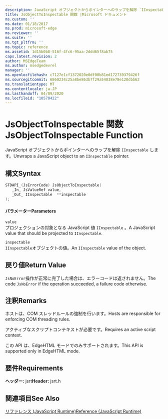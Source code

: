 ```yaml
---
description: JavaScript オブジェクトからポインターへのラップを解除 `IInspectable` します。
title: JsObjectToInspectable 関数 |Microsoft ドキュメント
ms.custom: ''
ms.date: 01/18/2017
ms.prod: microsoft-edge
ms.reviewer: ''
ms.suite: ''
ms.tgt_pltfrm: ''
ms.topic: reference
ms.assetid: 1d15b0b8-516f-4fc6-95aa-2ddd65f8ab75
caps.latest.revision: 2
author: MSEdgeTeam
ms.author: msedgedevrel
manager: ''
ms.openlocfilehash: c7127e1cf1372020e0df00b81ed172739379426f
ms.sourcegitcommit: 6860234c25a8be863b7f29a54838e78e120dbb62
ms.translationtype: MT
ms.contentlocale: ja-JP
ms.lasthandoff: 04/09/2020
ms.locfileid: "10570422"
---
```

# <span data-ttu-id="2b21c-103">JsObjectToInspectable 関数</span><span class="sxs-lookup"><span data-stu-id="2b21c-103">JsObjectToInspectable Function</span></span>
<span data-ttu-id="2b21c-104">JavaScript オブジェクトからポインターへのラップを解除 `IInspectable` します。</span><span class="sxs-lookup"><span data-stu-id="2b21c-104">Unwraps a JavaScript object to an `IInspectable` pointer.</span></span>  
  
## <span data-ttu-id="2b21c-105">構文</span><span class="sxs-lookup"><span data-stu-id="2b21c-105">Syntax</span></span>  
  
```cpp  
STDAPI_(JsErrorCode) JsObjectToInspectable(  
   _In_ JsValueRef value,  
   _Out_ IInspectable  **inspectable  
);  
```  
  
#### <span data-ttu-id="2b21c-106">パラメーター</span><span class="sxs-lookup"><span data-stu-id="2b21c-106">Parameters</span></span>  
 `value`  
 <span data-ttu-id="2b21c-107">プロジェクションの対象となる JavaScript 値 `IInspectable` 。</span><span class="sxs-lookup"><span data-stu-id="2b21c-107">A JavaScript value that should be projected to `IInspectable`.</span></span>  
  
 `inspectable`  
 <span data-ttu-id="2b21c-108">`IInspectable`オブジェクトの値。</span><span class="sxs-lookup"><span data-stu-id="2b21c-108">An `IInspectable` value of the object.</span></span>  
  
## <span data-ttu-id="2b21c-109">戻り値</span><span class="sxs-lookup"><span data-stu-id="2b21c-109">Return Value</span></span>  
 <span data-ttu-id="2b21c-110">`JsNoError`操作が正常に完了した場合は、エラーコードは返されません。</span><span class="sxs-lookup"><span data-stu-id="2b21c-110">The code `JsNoError` if the operation succeeded, a failure code otherwise.</span></span>  
  
## <span data-ttu-id="2b21c-111">注釈</span><span class="sxs-lookup"><span data-stu-id="2b21c-111">Remarks</span></span>  
 <span data-ttu-id="2b21c-112">ホストは、COM スレッドルールの強制を行います。</span><span class="sxs-lookup"><span data-stu-id="2b21c-112">Hosts are responsible for enforcing COM threading rules.</span></span>  
  
 <span data-ttu-id="2b21c-113">アクティブなスクリプトコンテキストが必要です。</span><span class="sxs-lookup"><span data-stu-id="2b21c-113">Requires an active script context.</span></span>  
  
 <span data-ttu-id="2b21c-114">この API は、EdgeHTML モードでのみサポートされます。</span><span class="sxs-lookup"><span data-stu-id="2b21c-114">This API is supported only in EdgeHTML mode.</span></span>  
  
## <span data-ttu-id="2b21c-115">要件</span><span class="sxs-lookup"><span data-stu-id="2b21c-115">Requirements</span></span>  
 <span data-ttu-id="2b21c-116">**ヘッダー:** jsrt</span><span class="sxs-lookup"><span data-stu-id="2b21c-116">**Header:** jsrt.h</span></span>  
  
## <span data-ttu-id="2b21c-117">関連項目</span><span class="sxs-lookup"><span data-stu-id="2b21c-117">See Also</span></span>  
 [<span data-ttu-id="2b21c-118">リファレンス (JavaScript Runtime)</span><span class="sxs-lookup"><span data-stu-id="2b21c-118">Reference (JavaScript Runtime)</span></span>](../chakra-hosting/reference-javascript-runtime.md)